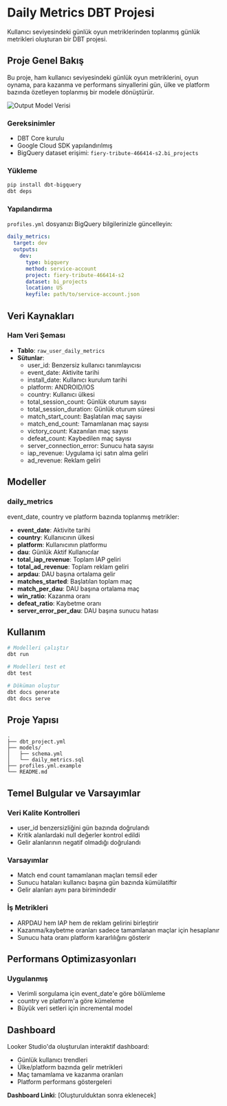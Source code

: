 # Daily Metrics DBT Projesi

Kullanıcı seviyesindeki günlük oyun metriklerinden toplanmış günlük metrikleri oluşturan bir DBT projesi.

## Proje Genel Bakış

Bu proje, ham kullanıcı seviyesindeki günlük oyun metriklerini, oyun oynama, para kazanma ve performans sinyallerini gün, ülke ve platform bazında özetleyen toplanmış bir modele dönüştürür.

![Output Model Verisi](images/example.png)


### Gereksinimler
- DBT Core kurulu
- Google Cloud SDK yapılandırılmış
- BigQuery dataset erişimi: `fiery-tribute-466414-s2.bi_projects`

### Yükleme
```bash
pip install dbt-bigquery
dbt deps
```

### Yapılandırma
`profiles.yml` dosyanızı BigQuery bilgilerinizle güncelleyin:
```yaml
daily_metrics:
  target: dev
  outputs:
    dev:
      type: bigquery
      method: service-account
      project: fiery-tribute-466414-s2
      dataset: bi_projects
      location: US
      keyfile: path/to/service-account.json
```

## Veri Kaynakları

### Ham Veri Şeması
- **Tablo**: `raw_user_daily_metrics`
- **Sütunlar**:
  - user_id: Benzersiz kullanıcı tanımlayıcısı
  - event_date: Aktivite tarihi
  - install_date: Kullanıcı kurulum tarihi
  - platform: ANDROID/IOS
  - country: Kullanıcı ülkesi
  - total_session_count: Günlük oturum sayısı
  - total_session_duration: Günlük oturum süresi
  - match_start_count: Başlatılan maç sayısı
  - match_end_count: Tamamlanan maç sayısı
  - victory_count: Kazanılan maç sayısı
  - defeat_count: Kaybedilen maç sayısı
  - server_connection_error: Sunucu hata sayısı
  - iap_revenue: Uygulama içi satın alma geliri
  - ad_revenue: Reklam geliri

## Modeller

### daily_metrics
event_date, country ve platform bazında toplanmış metrikler:

- **event_date**: Aktivite tarihi
- **country**: Kullanıcının ülkesi
- **platform**: Kullanıcının platformu
- **dau**: Günlük Aktif Kullanıcılar
- **total_iap_revenue**: Toplam IAP geliri
- **total_ad_revenue**: Toplam reklam geliri
- **arpdau**: DAU başına ortalama gelir
- **matches_started**: Başlatılan toplam maç
- **match_per_dau**: DAU başına ortalama maç
- **win_ratio**: Kazanma oranı
- **defeat_ratio**: Kaybetme oranı
- **server_error_per_dau**: DAU başına sunucu hatası

## Kullanım

```bash
# Modelleri çalıştır
dbt run

# Modelleri test et
dbt test

# Döküman oluştur
dbt docs generate
dbt docs serve
```

## Proje Yapısı

```
.
├── dbt_project.yml
├── models/
│   ├── schema.yml
│   └── daily_metrics.sql
├── profiles.yml.example
└── README.md
```

## Temel Bulgular ve Varsayımlar

### Veri Kalite Kontrolleri
- user_id benzersizliğini gün bazında doğrulandı
- Kritik alanlardaki null değerler kontrol edildi
- Gelir alanlarının negatif olmadığı doğrulandı

### Varsayımlar
- Match end count tamamlanan maçları temsil eder
- Sunucu hataları kullanıcı başına gün bazında kümülatiftir
- Gelir alanları aynı para birimindedir

### İş Metrikleri
- ARPDAU hem IAP hem de reklam gelirini birleştirir
- Kazanma/kaybetme oranları sadece tamamlanan maçlar için hesaplanır
- Sunucu hata oranı platform kararlılığını gösterir

## Performans Optimizasyonları

### Uygulanmış
- Verimli sorgulama için event_date'e göre bölümleme
- country ve platform'a göre kümeleme
- Büyük veri setleri için incremental model

## Dashboard

Looker Studio'da oluşturulan interaktif dashboard:
- Günlük kullanıcı trendleri
- Ülke/platform bazında gelir metrikleri
- Maç tamamlama ve kazanma oranları
- Platform performans göstergeleri

**Dashboard Linki**: [Oluşturulduktan sonra eklenecek]